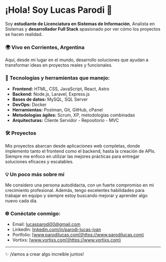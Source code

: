 # ¡Hola! Soy Lucas Parodi 👋

Soy **estudiante de Licenciatura en Sistemas de Información**, Analista en Sistemas y **desarrollador Full Stack** apasionado por ver cómo los proyectos se hacen realidad. 

### 🌍 Vivo en Corrientes, Argentina
Aquí, desde mi lugar en el mundo, desarrollo soluciones que ayudan a transformar ideas en proyectos reales y funcionales.

### 🚀 Tecnologías y herramientas que manejo:
- **Frontend:** HTML, CSS, JavaScript, React, Astro
- **Backend:** Node.js, Laravel, Express.js
- **Bases de datos:** MySQL, SQL Server
- **DevOps:** Docker
- **Herramientas:** Postman, Git, GitHub, cPanel
- **Metodologías ágiles:** Scrum, XP, metodologías combinadas
- **Arquitecturas:** Cliente Servidor - Repositorio - MVC

### 🛠️ Proyectos
Mis proyectos abarcan desde aplicaciones web completas, donde implemento tanto el frontend como el backend, hasta la creación de APIs. Siempre me enfoco en utilizar las mejores prácticas para entregar soluciones eficaces y escalables.

### 💡 Un poco más sobre mí
Me considero una persona autodidacta, con un fuerte compromiso en mi crecimiento profesional. Además, tengo excelentes habilidades para trabajar en equipo y siempre estoy buscando mejorar y aprender algo nuevo cada día.

### 🌐 Conéctate conmigo:
- Email: [lucasparodi00@gmail.com](mailto:lucasparodi00@gmail.com)
- LinkedIn: [linkedin.com/in/parodi-lucas-ivan](https://www.linkedin.com/in/parodi-lucas-ivan/)
- Portfolio: [www.parodilucas.com](https://www.parodilucas.com)
- Vortixs: [www.vortixs.com](https://www.vortixs.com)
---

✨ ¡Vamos a crear algo increíble juntos!
